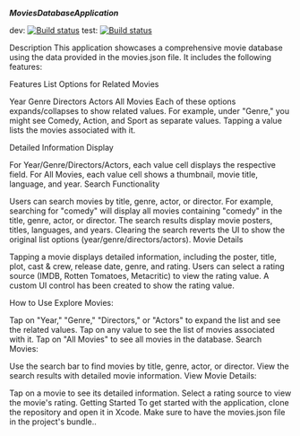 ***MoviesDatabaseApplication***

dev: [![Build status](https://build.appcenter.ms/v0.1/apps/fdae8363-4a17-4243-ac07-187215c95d5e/branches/dev/badge)](https://appcenter.ms)
test: [![Build status](https://build.appcenter.ms/v0.1/apps/fdae8363-4a17-4243-ac07-187215c95d5e/branches/test/badge)](https://appcenter.ms)

Description
This application showcases a comprehensive movie database using the data provided in the movies.json file. It includes the following features:

Features
List Options for Related Movies

Year
Genre
Directors
Actors
All Movies
Each of these options expands/collapses to show related values. For example, under "Genre," you might see Comedy, Action, and Sport as separate values. Tapping a value lists the movies associated with it.

Detailed Information Display

For Year/Genre/Directors/Actors, each value cell displays the respective field.
For All Movies, each value cell shows a thumbnail, movie title, language, and year.
Search Functionality

Users can search movies by title, genre, actor, or director.
For example, searching for "comedy" will display all movies containing "comedy" in the title, genre, actor, or director.
The search results display movie posters, titles, languages, and years.
Clearing the search reverts the UI to show the original list options (year/genre/directors/actors).
Movie Details

Tapping a movie displays detailed information, including the poster, title, plot, cast & crew, release date, genre, and rating.
Users can select a rating source (IMDB, Rotten Tomatoes, Metacritic) to view the rating value.
A custom UI control has been created to show the rating value.


How to Use
Explore Movies:

Tap on "Year," "Genre," "Directors," or "Actors" to expand the list and see the related values.
Tap on any value to see the list of movies associated with it.
Tap on "All Movies" to see all movies in the database.
Search Movies:

Use the search bar to find movies by title, genre, actor, or director.
View the search results with detailed movie information.
View Movie Details:

Tap on a movie to see its detailed information.
Select a rating source to view the movie's rating.
Getting Started
To get started with the application, clone the repository and open it in Xcode. Make sure to have the movies.json file in the project's bundle..

